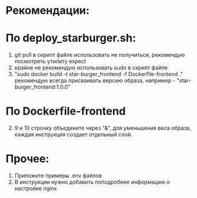 # Рекомендации:
  # По deploy_starburger.sh:
  1) git pull в скрипт файле использовать не получиться, рекомендую посмотреть утилиту expect
  2) крайне не рекомендую использовать sudo в скрипт файле
  3) "sudo docker build -t star-burger_frontend -f Dockerfile-frontend ." рекомендую всегда присваивать версию образа, например - "star-burger_frontend:1.0.0"
  # По Dockerfile-frontend
  2) 9 и 10 строчку объедините через "&", для уменьшения веса образа, каждая инструкция создает отдельный слой.
  # Прочее:
  1) Приложите примеры .env файлов
  2) В инструкции нужно добавить поподробнее информацию о настройке nginx
 
